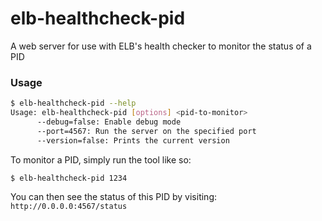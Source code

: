 # elb-healthcheck-pid

A web server for use with ELB's health checker to monitor the status of a PID

### Usage

```bash
$ elb-healthcheck-pid --help
Usage: elb-healthcheck-pid [options] <pid-to-monitor>
      --debug=false: Enable debug mode
      --port=4567: Run the server on the specified port
      --version=false: Prints the current version
```

To monitor a PID, simply run the tool like so:

```bash
$ elb-healthcheck-pid 1234
```

You can then see the status of this PID by visiting: `http://0.0.0.0:4567/status`
